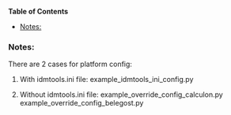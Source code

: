 <!-- START doctoc generated TOC please keep comment here to allow auto update -->
<!-- DON'T EDIT THIS SECTION, INSTEAD RE-RUN doctoc TO UPDATE -->
**Table of Contents**

- [Notes:](#notes)

<!-- END doctoc generated TOC please keep comment here to allow auto update -->
### Notes:

There are 2 cases for platform config:
1. With idmtools.ini file: 
   example_idmtools_ini_config.py

2. Without idmtools.ini file: 
   example_override_config_calculon.py
   example_override_config_belegost.py

